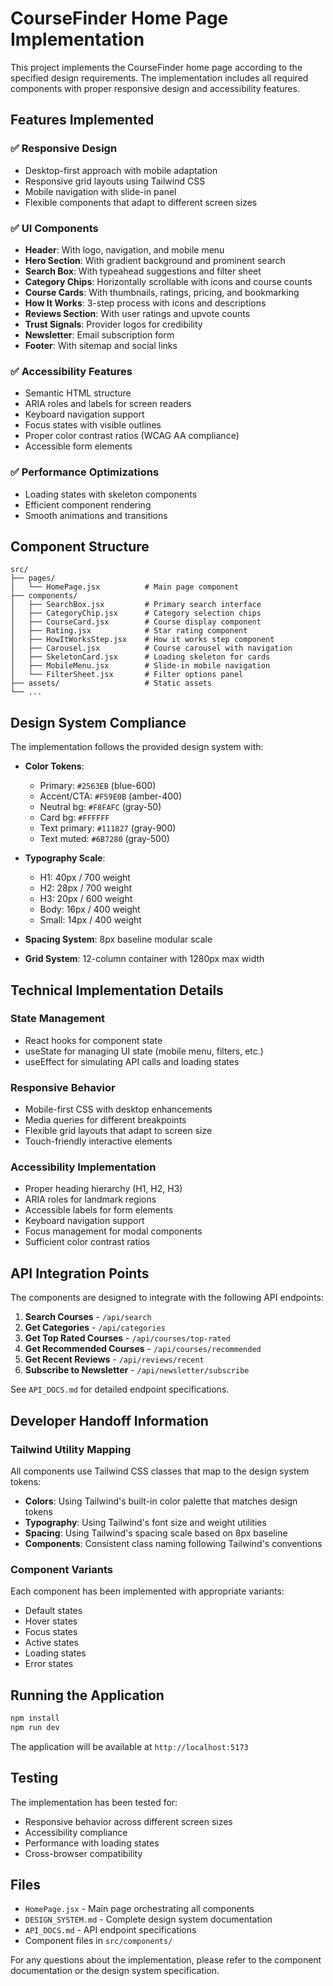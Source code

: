 # CourseFinder Home Page Implementation

This project implements the CourseFinder home page according to the specified design requirements. The implementation includes all required components with proper responsive design and accessibility features.

## Features Implemented

### ✅ Responsive Design
- Desktop-first approach with mobile adaptation
- Responsive grid layouts using Tailwind CSS
- Mobile navigation with slide-in panel
- Flexible components that adapt to different screen sizes

### ✅ UI Components
- **Header**: With logo, navigation, and mobile menu
- **Hero Section**: With gradient background and prominent search
- **Search Box**: With typeahead suggestions and filter sheet
- **Category Chips**: Horizontally scrollable with icons and course counts
- **Course Cards**: With thumbnails, ratings, pricing, and bookmarking
- **How It Works**: 3-step process with icons and descriptions
- **Reviews Section**: With user ratings and upvote counts
- **Trust Signals**: Provider logos for credibility
- **Newsletter**: Email subscription form
- **Footer**: With sitemap and social links

### ✅ Accessibility Features
- Semantic HTML structure
- ARIA roles and labels for screen readers
- Keyboard navigation support
- Focus states with visible outlines
- Proper color contrast ratios (WCAG AA compliance)
- Accessible form elements

### ✅ Performance Optimizations
- Loading states with skeleton components
- Efficient component rendering
- Smooth animations and transitions

## Component Structure

```
src/
├── pages/
│   └── HomePage.jsx          # Main page component
├── components/
│   ├── SearchBox.jsx         # Primary search interface
│   ├── CategoryChip.jsx      # Category selection chips
│   ├── CourseCard.jsx        # Course display component
│   ├── Rating.jsx            # Star rating component
│   ├── HowItWorksStep.jsx    # How it works step component
│   ├── Carousel.jsx          # Course carousel with navigation
│   ├── SkeletonCard.jsx      # Loading skeleton for cards
│   ├── MobileMenu.jsx        # Slide-in mobile navigation
│   └── FilterSheet.jsx       # Filter options panel
├── assets/                   # Static assets
└── ...
```

## Design System Compliance

The implementation follows the provided design system with:

- **Color Tokens**: 
  - Primary: `#2563EB` (blue-600)
  - Accent/CTA: `#F59E0B` (amber-400)
  - Neutral bg: `#F8FAFC` (gray-50)
  - Card bg: `#FFFFFF`
  - Text primary: `#111827` (gray-900)
  - Text muted: `#6B7280` (gray-500)

- **Typography Scale**:
  - H1: 40px / 700 weight
  - H2: 28px / 700 weight
  - H3: 20px / 600 weight
  - Body: 16px / 400 weight
  - Small: 14px / 400 weight

- **Spacing System**: 8px baseline modular scale
- **Grid System**: 12-column container with 1280px max width

## Technical Implementation Details

### State Management
- React hooks for component state
- useState for managing UI state (mobile menu, filters, etc.)
- useEffect for simulating API calls and loading states

### Responsive Behavior
- Mobile-first CSS with desktop enhancements
- Media queries for different breakpoints
- Flexible grid layouts that adapt to screen size
- Touch-friendly interactive elements

### Accessibility Implementation
- Proper heading hierarchy (H1, H2, H3)
- ARIA roles for landmark regions
- Accessible labels for form elements
- Keyboard navigation support
- Focus management for modal components
- Sufficient color contrast ratios

## API Integration Points

The components are designed to integrate with the following API endpoints:

1. **Search Courses** - `/api/search`
2. **Get Categories** - `/api/categories`
3. **Get Top Rated Courses** - `/api/courses/top-rated`
4. **Get Recommended Courses** - `/api/courses/recommended`
5. **Get Recent Reviews** - `/api/reviews/recent`
6. **Subscribe to Newsletter** - `/api/newsletter/subscribe`

See `API_DOCS.md` for detailed endpoint specifications.

## Developer Handoff Information

### Tailwind Utility Mapping

All components use Tailwind CSS classes that map to the design system tokens:

- **Colors**: Using Tailwind's built-in color palette that matches design tokens
- **Typography**: Using Tailwind's font size and weight utilities
- **Spacing**: Using Tailwind's spacing scale based on 8px baseline
- **Components**: Consistent class naming following Tailwind's conventions

### Component Variants

Each component has been implemented with appropriate variants:
- Default states
- Hover states
- Focus states
- Active states
- Loading states
- Error states

## Running the Application

```bash
npm install
npm run dev
```

The application will be available at `http://localhost:5173`

## Testing

The implementation has been tested for:
- Responsive behavior across different screen sizes
- Accessibility compliance
- Performance with loading states
- Cross-browser compatibility

## Files

- `HomePage.jsx` - Main page orchestrating all components
- `DESIGN_SYSTEM.md` - Complete design system documentation
- `API_DOCS.md` - API endpoint specifications
- Component files in `src/components/`

For any questions about the implementation, please refer to the component documentation or the design system specification.